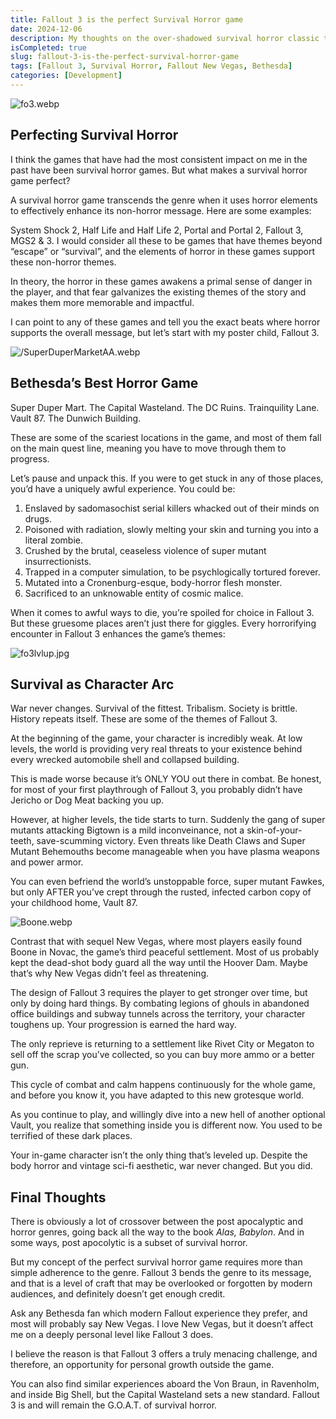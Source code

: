 ```yaml
---
title: Fallout 3 is the perfect Survival Horror game
date: 2024-12-06
description: My thoughts on the over-shadowed survival horror classic that restarted a franchise..
isCompleted: true
slug: fallout-3-is-the-perfect-survival-horror-game
tags: [Fallout 3, Survival Horror, Fallout New Vegas, Bethesda]
categories: [Development]
---
```


![fo3.webp](/images/fo3.webp)

## Perfecting Survival Horror

I think the games that have had the most consistent impact on me in the past have been survival horror games. But what makes a survival horror game perfect?

A survival horror game transcends the genre when it uses horror elements to effectively enhance its non-horror message. Here are some examples:

System Shock 2, Half Life and Half Life 2, Portal and Portal 2, Fallout 3, MGS2 & 3. I would consider all these to be games that have themes beyond “escape” or “survival”, and the elements of horror in these games support these non-horror themes.

In theory, the horror in these games awakens a primal sense of danger in the player, and that fear galvanizes the existing themes of the story and makes them more memorable and impactful.

I can point to any of these games and tell you the exact beats where horror supports the overall message, but let’s start with my poster child, Fallout 3.

![/SuperDuperMarketAA.webp](/images/SuperDuperMarketAA.webp)

## Bethesda’s Best Horror Game

Super Duper Mart. The Capital Wasteland. The DC Ruins. Trainquility Lane. Vault 87. The Dunwich Building.

These are some of the scariest locations in the game, and most of them fall on the main quest line, meaning you have to move through them to progress.

Let’s pause and unpack this. If you were to get stuck in any of those places, you’d have a uniquely awful experience. You could be:

1. Enslaved by sadomasochist serial killers whacked out of their minds on drugs.
2. Poisoned with radiation, slowly melting your skin and turning you into a literal zombie.
3. Crushed by the brutal, ceaseless violence of super mutant insurrectionists.
4. Trapped in a computer simulation, to be psychlogically tortured forever.
5. Mutated into a Cronenburg-esque, body-horror flesh monster.
6. Sacrificed to an unknowable entity of cosmic malice.

When it comes to awful ways to die, you’re spoiled for choice in Fallout 3. But these gruesome places aren’t just there for giggles. Every horrorifying encounter in Fallout 3 enhances the game’s themes:

![fo3lvlup.jpg](/images/fo3lvlup.jpg)

## Survival as Character Arc

War never changes. Survival of the fittest. Tribalism. Society is brittle. History repeats itself. These are some of the themes of Fallout 3.

At the beginning of the game, your character is incredibly weak. At low levels, the world is providing very real threats to your existence behind every wrecked automobile shell and collapsed building.

This is made worse because it’s ONLY YOU out there in combat. Be honest, for most of your first playthrough of Fallout 3, you probably didn’t have Jericho or Dog Meat backing you up.

However, at higher levels, the tide starts to turn. Suddenly the gang of super mutants attacking Bigtown is a mild inconveinance, not a skin-of-your-teeth, save-scumming victory. Even threats like Death Claws and Super Mutant Behemouths become manageable when you have plasma weapons and power armor.

You can even befriend the world’s unstoppable force, super mutant Fawkes, but only AFTER you’ve crept through the rusted, infected carbon copy of your childhood home, Vault 87.

![Boone.webp](/images/Boone.webp)

Contrast that with sequel New Vegas, where most players easily found Boone in Novac, the game’s third peaceful settlement. Most of us probably kept the dead-shot body guard all the way until the Hoover Dam. Maybe that’s why New Vegas didn’t feel as threatening.

The design of Fallout 3 requires the player to get stronger over time, but only by doing hard things. By combating legions of ghouls in abandoned office buildings and subway tunnels across the territory, your character toughens up. Your progression is earned the hard way.

The only reprieve is returning to a settlement like Rivet City or Megaton to sell off the scrap you’ve collected, so you can buy more ammo or a better gun.

This cycle of combat and calm happens continuously for the whole game, and before you know it, you have adapted to this new grotesque world.

As you continue to play, and willingly dive into a new hell of another optional Vault, you realize that something inside you is different now. You used to be terrified of these dark places.

Your in-game character isn’t the only thing that’s leveled up. Despite the body horror and vintage sci-fi aesthetic, war never changed. But you did.

## Final Thoughts

There is obviously a lot of crossover between the post apocalyptic and horror genres, going back all the way to the book _Alas, Babylon_. And in some ways, post apocolytic is a subset of survival horror.

But my concept of the perfect survival horror game requires more than simple adherence to the genre. Fallout 3 bends the genre to its message, and that is a level of craft that may be overlooked or forgotten by modern audiences, and definitely doesn’t get enough credit.

Ask any Bethesda fan which modern Fallout experience they prefer, and most will probably say New Vegas. I love New Vegas, but it doesn’t affect me on a deeply personal level like Fallout 3 does.

I believe the reason is that Fallout 3 offers a truly menacing challenge, and therefore, an opportunity for personal growth outside the game.

You can also find similar experiences aboard the Von Braun, in Ravenholm, and inside Big Shell, but the Capital Wasteland sets a new standard. Fallout 3 is and will remain the G.O.A.T. of survival horror.
